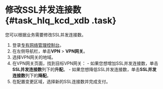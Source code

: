 # 修改SSL并发连接数 {#task_hlq_kcd_xdb .task}

您可以根据业务需要修改SSL并发连接数。

1.   登录[专有网络管理控制台](https://vpcnext.console.aliyun.com/nat/)。 
2.   在左侧导航栏，单击**VPN** \> **VPN网关**。 
3.   选择VPN网关的地域。 
4.   在VPN网关页面，找到目标VPN网关： 
    -   如果您想增加SSL并发连接数，单击**SSL并发连接数**列下的**升配**。
    -   如果您想降低SSL并发连接数，单击**SSL并发连接数**列下的**降配**。
5.   在配置变更区域，选择新的SSL连接数并完成支付。 

